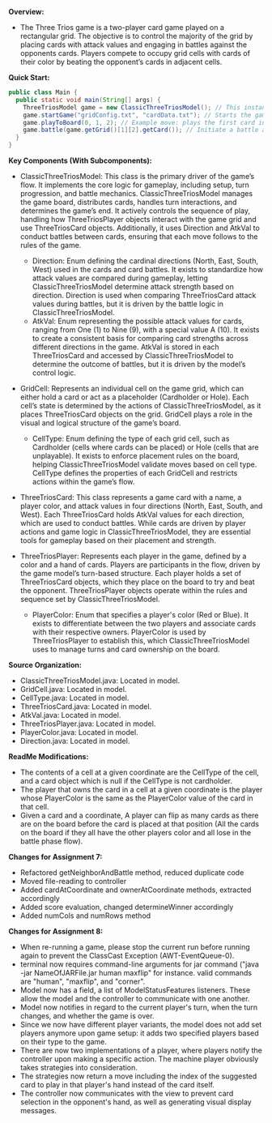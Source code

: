 __Overview:__  
- The Three Trios game is a two-player card game played on a rectangular grid. The objective is to control the majority of the grid by placing cards with attack values and engaging in battles against the opponents cards. Players compete to occupy grid cells with cards of their color by beating the opponent’s cards in adjacent cells.

__Quick Start:__
```java
public class Main {
  public static void main(String[] args) {
    ThreeTriosModel game = new ClassicThreeTriosModel(); // This instantiates the model. When model is instantiated, Players are instantiated as well. One is assigned blue, while the other is assigned red.
    game.startGame("gridConfig.txt", "cardData.txt"); // Starts the game with the given configuration files that specify the board and card data.
    game.playToBoard(0, 1, 2); // Example move: plays the first card in hand at row 1, column 2.
    game.battle(game.getGrid()[1][2].getCard()); // Initiate a battle at the last played card.
  }
}
```

__Key Components (With Subcomponents):__  
- ClassicThreeTriosModel: This class is the primary driver of the game’s flow. It implements the core logic for gameplay, including setup, turn progression, and battle mechanics. ClassicThreeTriosModel manages the game board, distributes cards, handles turn interactions, and determines the game’s end. It actively controls the sequence of play, handling how ThreeTriosPlayer objects interact with the game grid and use ThreeTriosCard objects. Additionally, it uses Direction and AtkVal to conduct battles between cards, ensuring that each move follows to the rules of the game.
    - Direction: Enum defining the cardinal directions (North, East, South, West) used in the cards and card battles. It exists to standardize how attack values are compared during gameplay, letting ClassicThreeTriosModel determine attack strength based on direction. Direction is used when comparing ThreeTriosCard attack values during battles, but it is driven by the battle logic in ClassicThreeTriosModel.
    - AtkVal: Enum representing the possible attack values for cards, ranging from One (1) to Nine (9), with a special value A (10). It exists to create a consistent basis for comparing card strengths across different directions in the game. AtkVal is stored in each ThreeTriosCard and accessed by ClassicThreeTriosModel to determine the outcome of battles, but it is driven by the model’s control logic.


- GridCell: Represents an individual cell on the game grid, which can either hold a card or act as a placeholder (Cardholder or Hole). Each cell’s state is determined by the actions of ClassicThreeTriosModel, as it places ThreeTriosCard objects on the grid. GridCell plays a role in the visual and logical structure of the game’s board.
  - CellType: Enum defining the type of each grid cell, such as Cardholder (cells where cards can be placed) or Hole (cells that are unplayable). It exists to enforce placement rules on the board, helping ClassicThreeTriosModel validate moves based on cell type. CellType defines the properties of each GridCell and restricts actions within the game’s flow.


- ThreeTriosCard: This class represents a game card with a name, a player color, and attack values in four directions (North, East, South, and West). Each ThreeTriosCard holds AtkVal values for each direction, which are used to conduct battles. While cards are driven by player actions and game logic in ClassicThreeTriosModel, they are essential tools for gameplay based on their placement and strength.


- ThreeTriosPlayer: Represents each player in the game, defined by a color and a hand of cards. Players are participants in the flow, driven by the game model’s turn-based structure. Each player holds a set of ThreeTriosCard objects, which they place on the board to try and beat the opponent. ThreeTriosPlayer objects operate within the rules and sequence set by ClassicThreeTriosModel.
  - PlayerColor: Enum that specifies a player's color (Red or Blue). It exists to differentiate between the two players and associate cards with their respective owners. PlayerColor is used by ThreeTriosPlayer to establish this, which ClassicThreeTriosModel uses to manage turns and card ownership on the board.

__Source Organization:__
- ClassicThreeTriosModel.java: Located in model.
- GridCell.java: Located in model.
- CellType.java: Located in model.
- ThreeTriosCard.java: Located in model.
- AtkVal.java: Located in model.
- ThreeTriosPlayer.java: Located in model.
- PlayerColor.java: Located in model.
- Direction.java: Located in model.

__ReadMe Modifications:__
- The contents of a cell at a given coordinate are the CellType of the cell, and a card object which is null if the CellType is not cardholder.
- The player that owns the card in a cell at a given coordinate is the player whose PlayerColor is the same as the PlayerColor value of the card in that cell.
- Given a card and a coordinate, A player can flip as many cards as there are on the board before the card is placed at that position (All the cards on the board if they all have the other players color and all lose in the battle phase flow).

__Changes for Assignment 7:__
- Refactored getNeighborAndBattle method, reduced duplicate code
- Moved file-reading to controller
- Added cardAtCoordinate and ownerAtCoordinate methods, extracted accordingly
- Added score evaluation, changed determineWinner accordingly
- Added numCols and numRows method

__Changes for Assignment 8:__
- When re-running a game, please stop the current run before running again to prevent the ClassCast
  Exception (AWT-EventQueue-0).
- terminal now requires command-line arguments for jar command ("java -jar NameOfJARFile.jar human 
  maxflip" for instance. valid commands are "human", "maxflip", and "corner".
- Model now has a field, a list of ModelStatusFeatures listeners. These allow the model and the
  controller to communicate with one another.
- Model now notifies in regard to the current player's turn, when the turn changes, and whether
  the game is over.
- Since we now have different player variants, the model does not add set players anymore upon
  game setup: it adds two specified players based on their type to the game.
- There are now two implementations of a player, where players notify the controller upon making
  a specific action. The machine player obviously takes strategies into consideration.
- The strategies now return a move including the index of the suggested card to play in that
  player's hand instead of the card itself.
- The controller now communicates with the view to prevent card selection in the opponent's hand,
  as well as generating visual display messages.